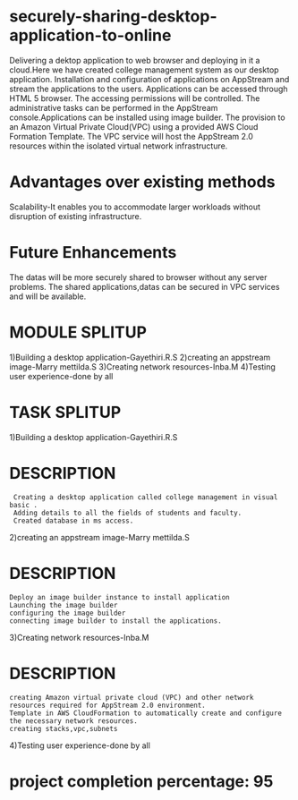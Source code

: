 # securely-sharing-desktop-application-to-online
Delivering a dektop application to web browser and deploying in it a cloud.Here we have created college management system as our desktop application.
Installation and configuration of applications on AppStream and stream the applications to the users. Applications can be accessed through HTML 5 browser. The accessing permissions will be controlled. The administrative tasks can be performed in the AppStream console.Applications can be installed using image builder. The provision to an Amazon Virtual Private Cloud(VPC) using a provided AWS Cloud Formation Template. The VPC service will host the AppStream 2.0 resources within the isolated virtual network infrastructure.

# Advantages over existing methods
Scalability-It enables you to accommodate larger workloads without disruption of existing infrastructure.

# Future Enhancements
The datas will be more securely shared to browser without any server problems.
The shared applications,datas can be secured in VPC services and will be available.

# MODULE SPLITUP

1)Building a desktop application-Gayethiri.R.S 
2)creating an appstream image-Marry mettilda.S 
3)Creating network resources-Inba.M
4)Testing user experience-done by all

# TASK SPLITUP
1)Building a desktop application-Gayethiri.R.S 
# DESCRIPTION
     Creating a desktop application called college management in visual basic .
     Adding details to all the fields of students and faculty.
     Created database in ms access.
2)creating an appstream image-Marry mettilda.S 
# DESCRIPTION
    Deploy an image builder instance to install application
    Launching the image builder
    configuring the image builder
    connecting image builder to install the applications.
3)Creating network resources-Inba.M
# DESCRIPTION
    creating Amazon virtual private cloud (VPC) and other network resources required for AppStream 2.0 environment.
    Template in AWS CloudFormation to automatically create and configure the necessary network resources. 
    creating stacks,vpc,subnets
4)Testing user experience-done by all


# project completion percentage: 95

